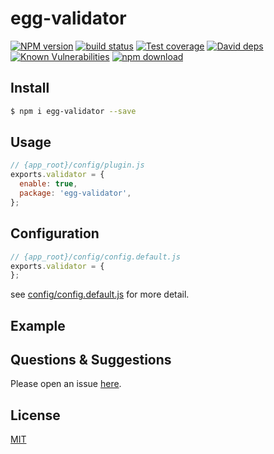 # egg-validator

[![NPM version][npm-image]][npm-url]
[![build status][travis-image]][travis-url]
[![Test coverage][codecov-image]][codecov-url]
[![David deps][david-image]][david-url]
[![Known Vulnerabilities][snyk-image]][snyk-url]
[![npm download][download-image]][download-url]

[npm-image]: https://img.shields.io/npm/v/egg-validator.svg?style=flat-square
[npm-url]: https://npmjs.org/package/egg-validator
[travis-image]: https://img.shields.io/travis/eggjs/egg-validator.svg?style=flat-square
[travis-url]: https://travis-ci.org/eggjs/egg-validator
[codecov-image]: https://img.shields.io/codecov/c/github/eggjs/egg-validator.svg?style=flat-square
[codecov-url]: https://codecov.io/github/eggjs/egg-validator?branch=master
[david-image]: https://img.shields.io/david/eggjs/egg-validator.svg?style=flat-square
[david-url]: https://david-dm.org/eggjs/egg-validator
[snyk-image]: https://snyk.io/test/npm/egg-validator/badge.svg?style=flat-square
[snyk-url]: https://snyk.io/test/npm/egg-validator
[download-image]: https://img.shields.io/npm/dm/egg-validator.svg?style=flat-square
[download-url]: https://npmjs.org/package/egg-validator

<!--
Description here.
-->

## Install

```bash
$ npm i egg-validator --save
```

## Usage

```js
// {app_root}/config/plugin.js
exports.validator = {
  enable: true,
  package: 'egg-validator',
};
```

## Configuration

```js
// {app_root}/config/config.default.js
exports.validator = {
};
```

see [config/config.default.js](config/config.default.js) for more detail.

## Example

<!-- example here -->

## Questions & Suggestions

Please open an issue [here](https://github.com/eggjs/egg/issues).

## License

[MIT](LICENSE)
